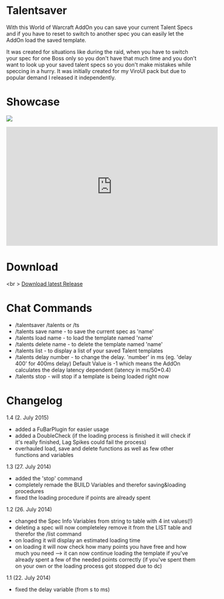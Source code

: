# Talentsaver
With this World of Warcraft AddOn you can save your current Talent Specs and if you have to reset to switch to another spec you can easily let the AddOn load the saved template.

It was created for situations like during the raid, when you have to switch your spec for one Boss only so you don't have that much time and you don't want to look up your saved talent specs so you don't make mistakes while speccing in a hurry.
It was initially created for my ViroUI pack but due to popular demand I released it independently.

# Showcase
<img src="http://oi62.tinypic.com/1492lur.jpg"></img>
<iframe width="560" height="315" src="https://www.youtube.com/embed/8au61bMst10" frameborder="0" allowfullscreen></iframe>

# Download
<br \>
<a href="https://github.com/MOUZU/Talentsaver/releases">Download latest Release</a>

# Chat Commands
- /talentsaver /talents or /ts
- /talents save name - to save the current spec as 'name'
- /talents load name - to load the template named 'name'
- /talents delete name - to delete the template named 'name'
- /talents list - to display a list of your saved Talent templates
- /talents delay number - to change the delay. 'number' in ms (eg. 'delay 400' for 400ms delay)
    Default Value is -1 which means the AddOn calculates the delay latency dependent (latency in ms/50*0.4)
- /talents stop - will stop if a template is being loaded right now

# Changelog
1.4 (2. July 2015)
 - added a FuBarPlugin for easier usage
 - added a DoubleCheck (if the loading process is finished it will check if it's really finished, Lag Spikes could fail the process)
 - overhauled load, save and delete functions as well as few other functions and variables

1.3 (27. July 2014)
- added the 'stop' command
- completely remade the BUILD Variables and therefor saving&loading procedures
- fixed the loading procedure if points are already spent

1.2 (26. July 2014)
- changed the Spec Info Variables from string to table with 4 int values(!)
- deleting a spec will now completeley remove it from the LIST table and therefor the /list command
- on loading it will display an estimated loading time
- on loading it will now check how many points you have free and how much you need
--> it can now continue loading the template if you've already spent a few of the needed points correctly
(if you've spent them on your own or the loading process got stopped due to dc)

1.1 (22. July 2014)
- fixed the delay variable (from s to ms)
